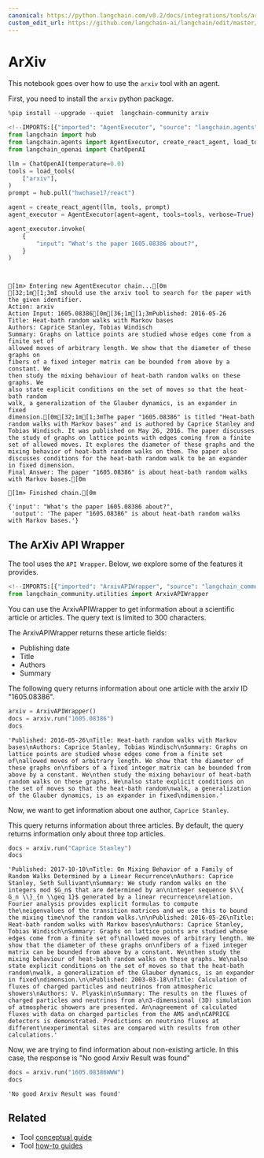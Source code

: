 ```yaml
---
canonical: https://python.langchain.com/v0.2/docs/integrations/tools/arxiv/
custom_edit_url: https://github.com/langchain-ai/langchain/edit/master/docs/docs/integrations/tools/arxiv.ipynb
---
```


# ArXiv

This notebook goes over how to use the `arxiv` tool with an agent. 

First, you need to install the `arxiv` python package.


```python
%pip install --upgrade --quiet  langchain-community arxiv
```


```python
<!--IMPORTS:[{"imported": "AgentExecutor", "source": "langchain.agents", "docs": "https://api.python.langchain.com/en/latest/agents/langchain.agents.agent.AgentExecutor.html", "title": "ArXiv"}, {"imported": "create_react_agent", "source": "langchain.agents", "docs": "https://api.python.langchain.com/en/latest/agents/langchain.agents.react.agent.create_react_agent.html", "title": "ArXiv"}, {"imported": "load_tools", "source": "langchain.agents", "docs": "https://api.python.langchain.com/en/latest/agent_toolkits/langchain_community.agent_toolkits.load_tools.load_tools.html", "title": "ArXiv"}, {"imported": "ChatOpenAI", "source": "langchain_openai", "docs": "https://api.python.langchain.com/en/latest/chat_models/langchain_openai.chat_models.base.ChatOpenAI.html", "title": "ArXiv"}]-->
from langchain import hub
from langchain.agents import AgentExecutor, create_react_agent, load_tools
from langchain_openai import ChatOpenAI

llm = ChatOpenAI(temperature=0.0)
tools = load_tools(
    ["arxiv"],
)
prompt = hub.pull("hwchase17/react")

agent = create_react_agent(llm, tools, prompt)
agent_executor = AgentExecutor(agent=agent, tools=tools, verbose=True)
```


```python
agent_executor.invoke(
    {
        "input": "What's the paper 1605.08386 about?",
    }
)
```
```output


[1m> Entering new AgentExecutor chain...[0m
[32;1m[1;3mI should use the arxiv tool to search for the paper with the given identifier.
Action: arxiv
Action Input: 1605.08386[0m[36;1m[1;3mPublished: 2016-05-26
Title: Heat-bath random walks with Markov bases
Authors: Caprice Stanley, Tobias Windisch
Summary: Graphs on lattice points are studied whose edges come from a finite set of
allowed moves of arbitrary length. We show that the diameter of these graphs on
fibers of a fixed integer matrix can be bounded from above by a constant. We
then study the mixing behaviour of heat-bath random walks on these graphs. We
also state explicit conditions on the set of moves so that the heat-bath random
walk, a generalization of the Glauber dynamics, is an expander in fixed
dimension.[0m[32;1m[1;3mThe paper "1605.08386" is titled "Heat-bath random walks with Markov bases" and is authored by Caprice Stanley and Tobias Windisch. It was published on May 26, 2016. The paper discusses the study of graphs on lattice points with edges coming from a finite set of allowed moves. It explores the diameter of these graphs and the mixing behavior of heat-bath random walks on them. The paper also discusses conditions for the heat-bath random walk to be an expander in fixed dimension.
Final Answer: The paper "1605.08386" is about heat-bath random walks with Markov bases.[0m

[1m> Finished chain.[0m
```


```output
{'input': "What's the paper 1605.08386 about?",
 'output': 'The paper "1605.08386" is about heat-bath random walks with Markov bases.'}
```


## The ArXiv API Wrapper

The tool uses the `API Wrapper`. Below, we explore some of the features it provides.


```python
<!--IMPORTS:[{"imported": "ArxivAPIWrapper", "source": "langchain_community.utilities", "docs": "https://api.python.langchain.com/en/latest/utilities/langchain_community.utilities.arxiv.ArxivAPIWrapper.html", "title": "ArXiv"}]-->
from langchain_community.utilities import ArxivAPIWrapper
```

You can use the ArxivAPIWrapper to get information about a scientific article or articles. The query text is limited to 300 characters.

The ArxivAPIWrapper returns these article fields:
- Publishing date
- Title
- Authors
- Summary

The following query returns information about one article with the arxiv ID "1605.08386". 


```python
arxiv = ArxivAPIWrapper()
docs = arxiv.run("1605.08386")
docs
```



```output
'Published: 2016-05-26\nTitle: Heat-bath random walks with Markov bases\nAuthors: Caprice Stanley, Tobias Windisch\nSummary: Graphs on lattice points are studied whose edges come from a finite set of\nallowed moves of arbitrary length. We show that the diameter of these graphs on\nfibers of a fixed integer matrix can be bounded from above by a constant. We\nthen study the mixing behaviour of heat-bath random walks on these graphs. We\nalso state explicit conditions on the set of moves so that the heat-bath random\nwalk, a generalization of the Glauber dynamics, is an expander in fixed\ndimension.'
```


Now, we want to get information about one author, `Caprice Stanley`.

This query returns information about three articles. By default, the query returns information only about three top articles.


```python
docs = arxiv.run("Caprice Stanley")
docs
```



```output
'Published: 2017-10-10\nTitle: On Mixing Behavior of a Family of Random Walks Determined by a Linear Recurrence\nAuthors: Caprice Stanley, Seth Sullivant\nSummary: We study random walks on the integers mod $G_n$ that are determined by an\ninteger sequence $\\{ G_n \\}_{n \\geq 1}$ generated by a linear recurrence\nrelation. Fourier analysis provides explicit formulas to compute the\neigenvalues of the transition matrices and we use this to bound the mixing time\nof the random walks.\n\nPublished: 2016-05-26\nTitle: Heat-bath random walks with Markov bases\nAuthors: Caprice Stanley, Tobias Windisch\nSummary: Graphs on lattice points are studied whose edges come from a finite set of\nallowed moves of arbitrary length. We show that the diameter of these graphs on\nfibers of a fixed integer matrix can be bounded from above by a constant. We\nthen study the mixing behaviour of heat-bath random walks on these graphs. We\nalso state explicit conditions on the set of moves so that the heat-bath random\nwalk, a generalization of the Glauber dynamics, is an expander in fixed\ndimension.\n\nPublished: 2003-03-18\nTitle: Calculation of fluxes of charged particles and neutrinos from atmospheric showers\nAuthors: V. Plyaskin\nSummary: The results on the fluxes of charged particles and neutrinos from a\n3-dimensional (3D) simulation of atmospheric showers are presented. An\nagreement of calculated fluxes with data on charged particles from the AMS and\nCAPRICE detectors is demonstrated. Predictions on neutrino fluxes at different\nexperimental sites are compared with results from other calculations.'
```


Now, we are trying to find information about non-existing article. In this case, the response is "No good Arxiv Result was found"


```python
docs = arxiv.run("1605.08386WWW")
docs
```



```output
'No good Arxiv Result was found'
```



## Related

- Tool [conceptual guide](/docs/concepts/#tools)
- Tool [how-to guides](/docs/how_to/#tools)
